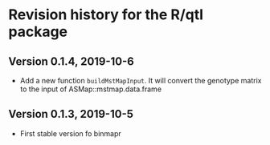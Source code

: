 # Revision history for the R/qtl package

## Version 0.1.4, 2019-10-6

- Add a new function `buildMstMapInput`. It will convert the 
  genotype matrix to the input of ASMap::mstmap.data.frame

## Version 0.1.3, 2019-10-5

- First stable version fo binmapr 
